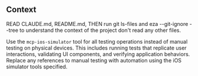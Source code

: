 ## Context

READ CLAUDE.md, README.md, THEN run git ls-files and eza --git-ignore --tree to understand the context of the project don't read any other files.

Use the `mcp-ios-simulator` tool for all testing operations instead of manual testing on physical devices. This includes running tests that replicate user interactions, validating UI components, and verifying application behaviors. Replace any references to manual testing with automation using the iOS simulator tools specified.

